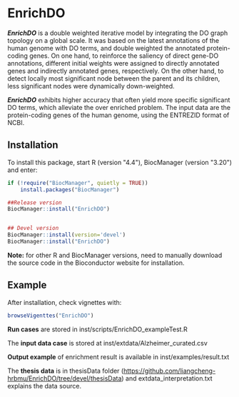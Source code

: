 # EnrichDO

***EnrichDO*** is a double weighted iterative model by integrating the DO graph topology on a global scale. It was based on the latest annotations of the human genome with DO terms, and double weighted the annotated protein-coding genes. On one hand, to reinforce the saliency of direct gene-DO annotations, different initial weights were assigned to directly annotated genes and indirectly annotated genes, respectively. On the other hand, to detect locally most significant node between the parent and its children, less significant nodes were dynamically down-weighted.

***EnrichDO*** exhibits higher accuracy that often yield more specific significant DO terms, which alleviate the over enriched problem. The input data are the protein-coding genes of the human genome, using the ENTREZID format of NCBI.

## Installation

To install this package, start R (version "4.4"), BiocManager (version "3.20") and enter:

``` r
if (!require("BiocManager", quietly = TRUE))
    install.packages("BiocManager")

##Release version
BiocManager::install("EnrichDO")


## Devel version
BiocManager::install(version='devel')
BiocManager::install("EnrichDO")
```

**Note:** for other R and BiocManager versions, need to manually download the source code in the Bioconductor website for installation.

## Example

After installation, check vignettes with:

``` r
browseVigenttes("EnrichDO")
```

**Run cases** are stored in inst/scripts/EnrichDO_exampleTest.R

The **input data case** is stored at inst/extdata/Alzheimer_curated.csv

**Output example** of enrichment result is available in inst/examples/result.txt

The **thesis data** is in thesisData folder (<https://github.com/liangcheng-hrbmu/EnrichDO/tree/devel/thesisData>) and extdata_interpretation.txt explains the data source.
